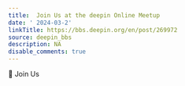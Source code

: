 ```yaml
---
title:  Join Us at the deepin Online Meetup
date: ' 2024-03-2'
linkTitle: https://bbs.deepin.org/en/post/269972
source: deepin_bbs
description: NA
disable_comments: true
---
```

🌟 Join Us 
